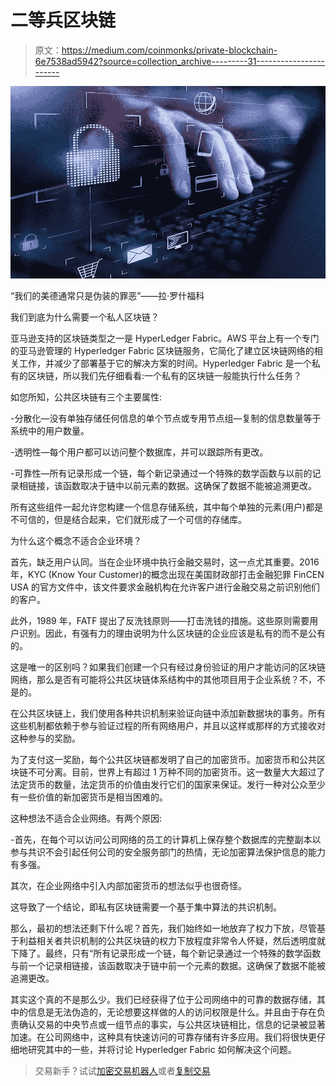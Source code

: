 # 二等兵区块链

> 原文：<https://medium.com/coinmonks/private-blockchain-6e7538ad5942?source=collection_archive---------31----------------------->

![](img/b00c288c3ce166ced96d0288caf94c4e.png)

“我们的美德通常只是伪装的罪恶”——拉·罗什福科

我们到底为什么需要一个私人区块链？

亚马逊支持的区块链类型之一是 HyperLedger Fabric。AWS 平台上有一个专门的亚马逊管理的 Hyperledger Fabric 区块链服务，它简化了建立区块链网络的相关工作，并减少了部署基于它的解决方案的时间。Hyperledger Fabric 是一个私有的区块链，所以我们先仔细看看:一个私有的区块链一般能执行什么任务？

如您所知，公共区块链有三个主要属性:

-分散化—没有单独存储任何信息的单个节点或专用节点组—复制的信息数量等于系统中的用户数量。

-透明性—每个用户都可以访问整个数据库，并可以跟踪所有更改。

-可靠性—所有记录形成一个链，每个新记录通过一个特殊的数学函数与以前的记录相链接，该函数取决于链中以前元素的数据。这确保了数据不能被追溯更改。

所有这些组件一起允许您构建一个信息存储系统，其中每个单独的元素(用户)都是不可信的，但是结合起来，它们就形成了一个可信的存储库。

为什么这个概念不适合企业环境？

首先，缺乏用户认同。当在企业环境中执行金融交易时，这一点尤其重要。2016 年，KYC (Know Your Customer)的概念出现在美国财政部打击金融犯罪 FinCEN USA 的官方文件中，该文件要求金融机构在允许客户进行金融交易之前识别他们的客户。

此外，1989 年，FATF 提出了反洗钱原则——打击洗钱的措施。这些原则需要用户识别。因此，有强有力的理由说明为什么区块链的企业应该是私有的而不是公有的。

这是唯一的区别吗？如果我们创建一个只有经过身份验证的用户才能访问的区块链网络，那么是否有可能将公共区块链体系结构中的其他项目用于企业系统？不，不是的。

在公共区块链上，我们使用各种共识机制来验证向链中添加新数据块的事务。所有这些机制都依赖于参与验证过程的所有网络用户，并且以这样或那样的方式接收对这种参与的奖励。

为了支付这一奖励，每个公共区块链都发明了自己的加密货币。加密货币和公共区块链不可分离。目前，世界上有超过 1 万种不同的加密货币。这一数量大大超过了法定货币的数量，法定货币的价值由发行它们的国家来保证。发行一种对公众至少有一些价值的新加密货币是相当困难的。

这种想法不适合企业网络。有两个原因:

-首先，在每个可以访问公司网络的员工的计算机上保存整个数据库的完整副本以参与共识不会引起任何公司的安全服务部门的热情，无论加密算法保护信息的能力有多强。

其次，在企业网络中引入内部加密货币的想法似乎也很奇怪。

这导致了一个结论，即私有区块链需要一个基于集中算法的共识机制。

那么，最初的想法还剩下什么呢？首先，我们始终如一地放弃了权力下放，尽管基于利益相关者共识机制的公共区块链的权力下放程度非常令人怀疑，然后透明度就下降了。最终，只有“所有记录形成一个链，每个新记录通过一个特殊的数学函数与前一个记录相链接，该函数取决于链中前一个元素的数据。这确保了数据不能被追溯更改。

其实这个真的不是那么少。我们已经获得了位于公司网络中的可靠的数据存储，其中的信息是无法伪造的，无论想要这样做的人的访问权限是什么。并且由于存在负责确认交易的中央节点或一组节点的事实，与公共区块链相比，信息的记录被显著加速。在公司网络中，这种具有快速访问的可靠存储有许多应用。我们将很快更仔细地研究其中的一些，并将讨论 Hyperledger Fabric 如何解决这个问题。

> 交易新手？试试[加密交易机器人](/coinmonks/crypto-trading-bot-c2ffce8acb2a)或者[复制交易](/coinmonks/top-10-crypto-copy-trading-platforms-for-beginners-d0c37c7d698c)